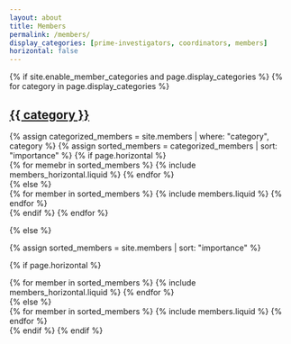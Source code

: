 ```yaml
---
layout: about
title: Members
permalink: /members/
display_categories: [prime-investigators, coordinators, members]
horizontal: false
---
```



<!-- pages/members.md -->
<div class="members">
{% if site.enable_member_categories and page.display_categories %}
  <!-- Display categorized members -->
  {% for category in page.display_categories %}
  <a id="{{ category }}" href=".#{{ category }}">
    <h2 class="category">{{ category }}</h2>
  </a>
  {% assign categorized_members = site.members | where: "category", category %}
  {% assign sorted_members = categorized_members | sort: "importance" %}
  <!-- Generate cards for each member -->
  {% if page.horizontal %}
  <div class="container">
    <div class="row row-cols-1 row-cols-md-2">
    {% for memebr in sorted_members %}
      {% include members_horizontal.liquid %}
    {% endfor %}
    </div>
  </div>
  {% else %}
  <div class="row row-cols-1 row-cols-md-3">
    {% for member in sorted_members %}
      {% include members.liquid %}
    {% endfor %}
  </div>
  {% endif %}
  {% endfor %}

{% else %}

<!-- Display members without categories -->

{% assign sorted_members = site.members | sort: "importance" %}

  <!-- Generate cards for each member -->

{% if page.horizontal %}

  <div class="container">
    <div class="row row-cols-1 row-cols-md-2">
    {% for member in sorted_members %}
      {% include members_horizontal.liquid %}
    {% endfor %}
    </div>
  </div>
  {% else %}
  <div class="row row-cols-1 row-cols-md-3">
    {% for member in sorted_members %}
      {% include members.liquid %}
    {% endfor %}
  </div>
  {% endif %}
{% endif %}
</div>



